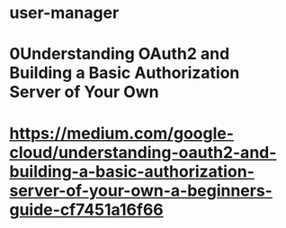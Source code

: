 # user-manager

# 0Understanding OAuth2 and Building a Basic Authorization Server of Your Own

# https://medium.com/google-cloud/understanding-oauth2-and-building-a-basic-authorization-server-of-your-own-a-beginners-guide-cf7451a16f66
